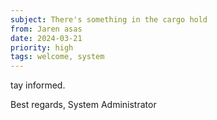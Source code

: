 ```yaml
---
subject: There's something in the cargo hold
from: Jaren asas
date: 2024-03-21
priority: high
tags: welcome, system
---
```


tay informed.

Best regards,
System Administrator 
